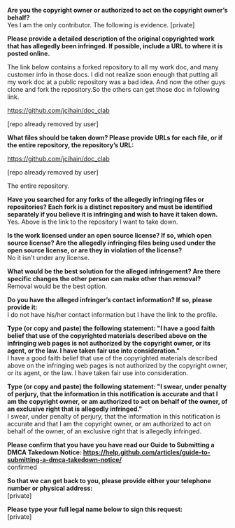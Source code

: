 **Are you the copyright owner or authorized to act on the copyright owner’s behalf?**  
Yes
I am the only contributor. The following is evidence.
[private]

**Please provide a detailed description of the original copyrighted work that has allegedly been infringed. If possible, include a URL to where it is posted online.**  

The link below contains a forked repository to all my work doc, and many customer info in those docs. I did not realize soon enough that putting all my work doc at a public repository was a bad idea. And now the other guys clone and fork the repository.So the others can get those doc in following link.

https://github.com/jcihain/doc_clab

[repo already removed by user]

**What files should be taken down? Please provide URLs for each file, or if the entire repository, the repository’s URL:**

https://github.com/jcihain/doc_clab  

[repo already removed by user]

The entire repository.

**Have you searched for any forks of the allegedly infringing files or repositories? Each fork is a distinct repository and must be identified separately if you believe it is infringing and wish to have it taken down.**  
Yes. Above is the link to the repository I want to take down.

**Is the work licensed under an open source license? If so, which open source license? Are the allegedly infringing files being used under the open source license, or are they in violation of the license?**  
No it isn't under any license.

**What would be the best solution for the alleged infringement? Are there specific changes the other person can make other than removal?**  
Removal would be the best option.

**Do you have the alleged infringer’s contact information? If so, please provide it:**  
I do not have his/her contact information but I have the link to the profile.

**Type (or copy and paste) the following statement: "I have a good faith belief that use of the copyrighted materials described above on the infringing web pages is not authorized by the copyright owner, or its agent, or the law. I have taken fair use into consideration."**  
I have a good faith belief that use of the copyrighted materials described above on the infringing web pages is not authorized by the copyright owner, or its agent, or the law. I have taken fair use into consideration.

**Type (or copy and paste) the following statement: "I swear, under penalty of perjury, that the information in this notification is accurate and that I am the copyright owner, or am authorized to act on behalf of the owner, of an exclusive right that is allegedly infringed."**  
I swear, under penalty of perjury, that the information in this notification is accurate and that I am the copyright owner, or am authorized to act on behalf of the owner, of an exclusive right that is allegedly infringed.

**Please confirm that you have you have read our Guide to Submitting a DMCA Takedown Notice: https://help.github.com/articles/guide-to-submitting-a-dmca-takedown-notice/**  
confirmed

**So that we can get back to you, please provide either your telephone number or physical address:**  
[private]

**Please type your full legal name below to sign this request:**  
[private]
